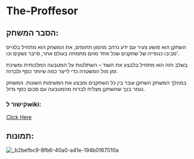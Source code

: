 # The-Proffesor


## הסבר המשחק:

השחקן הוא פושע צעיר עם ידע נרחב מהמון תחומים, את המשחק הוא מתחיל בלגייס סביבו כנופייה של שחקנים שכל אחד מהם מתמחה בעולם אחר, סייבר נשקים וכו'.

בשלב הזה הוא מתחיל בלבצע את השוד – השתלטות על המטבעה המלכותית ומשיכת זמן מול המשטרה כדי לייצר כמה שיותר כסף ולברוח.

במהלך המשחק השחקן עובר בין כל השחקנים ומבצע את המשימות השונות. המשחק נגמר בכך שהשחקן מצליח לברוח מהמטבעה עם סכום כסף גדול.


### קישור לwiki:
[Click Here](https://github.com/VideoGameTeam3/The-Proffesor/wiki)

## תמונות:

![_b2befbc9-8fb6-40a0-a41e-194b0167010a](https://github.com/VideoGameTeam3/The-Mechanic/assets/118683420/d824d79b-15e6-441a-9bdb-7c59c0abcac6)

